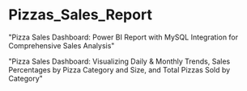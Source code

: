 # Pizzas_Sales_Report
"Pizza Sales Dashboard: Power BI Report with MySQL Integration for Comprehensive Sales Analysis"


"Pizza Sales Dashboard: Visualizing Daily & Monthly Trends, Sales Percentages by Pizza Category and Size, and Total Pizzas Sold by Category"
